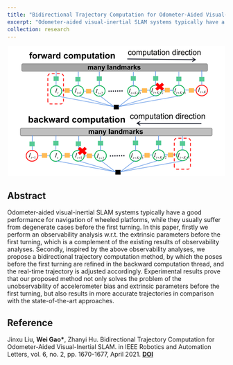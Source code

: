 ```yaml
---
title: "Bidirectional Trajectory Computation for Odometer-Aided Visual-Inertial SLAM"
excerpt: "Odometer-aided visual-inertial SLAM systems typically have a good performance for navigation of wheeled platforms, while they usually suffer from degenerate cases before the first turning. In this paper, firstly we perform an observability analysis w.r.t. the extrinsic parameters before the first turning, which is a [**Read More**]<br/><img src='/images/research/2021 Bidirectional Trajectory.PNG' width='500'>"
collection: research
---
```


<div align='center'>
  <img src="/images/research/2021 Bidirectional Trajectory.PNG" width="500">  
</div>

## Abstract

Odometer-aided visual-inertial SLAM systems typically have a good performance for navigation of wheeled platforms, while they usually suffer from degenerate cases before the first turning. In this paper, firstly we perform an observability analysis w.r.t. the extrinsic parameters before the first turning, which is a complement of the existing results of observability analyses. Secondly, inspired by the above observability analyses, we propose a bidirectional trajectory computation method, by which the poses before the first turning are refined in the backward computation thread, and the real-time trajectory is adjusted accordingly. Experimental results prove that our proposed method not only solves the problem of the unobservability of accelerometer bias and extrinsic parameters before the first turning, but also results in more accurate trajectories in comparison with the state-of-the-art approaches.

## Reference

Jinxu Liu, **Wei Gao\***, Zhanyi Hu. Bidirectional Trajectory Computation for Odometer-Aided Visual-Inertial SLAM. in IEEE Robotics and Automation Letters, vol. 6, no. 2, pp. 1670-1677, April 2021. [**DOI**](https://doi.org/10.1109/LRA.2021.3059564)